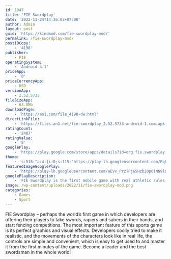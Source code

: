 ```yaml
---
id: 1947
title: 'FIE Swordplay'
date: '2022-11-24T14:36:03+07:00'
author: Admin
layout: post
guid: 'https://kindmod.com/fie-swordplay-mod/'
permalink: /fie-swordplay-mod/
postIDCopy:
    - '4198'
publisher:
    - FIE
operatingSystem:
    - 'Android 4.1'
priceApp:
    - '0'
priceCurrencyApp:
    - USD
versionApp:
    - 2.52.5733
fileSizeApp:
    - 63.8Mb
downloadPage:
    - 'https://an1.com/file_4198-dw.html'
directLinkFile:
    - 'https://files.an1.net/fie-swordplay_2.52.5733-android-1.com.apk'
ratingCount:
    - '2487'
ratingValue:
    - '5'
googlePlay:
    - 'https://play.google.com/store/apps/details?id=org.fie.swordplay'
thumb:
    - 's:518:"a:4:{i:0;s:115:"https://play-lh.googleusercontent.com/PqBnWMNaiGMa5MQ6JCTlcMlNQ_Mppq5dyeHtODtxJNAcw66vbDvP548zDBSW0aLGEA8=w526-h296";i:1;s:115:"https://play-lh.googleusercontent.com/1BE2PI_AileLgdBA75cOic_qevgwod7FDz2mt5QdCD_HQCrHHrnMKiuVvgy2NdHZayo=w526-h296";i:2;s:115:"https://play-lh.googleusercontent.com/qtBmNChB-qYxzBANYmMLOW8_HfVjhaXHr_W9z8Se0Rym243SA_1nIGfgyS9rNSeEL80=w526-h296";i:3;s:115:"https://play-lh.googleusercontent.com/DhjdJ1Gmsa_gySBvkWJeAvwIM-VQv4kOaEtkvd4dXPZ_HmlbTLkWczWA5WK6Suw4_Zk=w526-h296";}";'
featuredImageGooglePlay:
    - 'https://play-lh.googleusercontent.com/aEVv_PrzTPjGSHzb2Op6iNN9l8cv8FGT3nFUkR-O3ToscdgiSIn2iBLUpVBqgMEruPOl'
googlePlayDescription:
    - 'FIE Swordplay is the first mobile game with real athletic rules for fencing with foils, swords, and sabers that is officially supported by the FIE (http://fie.org). Learn real techniques — from simple thrusts to powerful lunges and devious feints. Play against an AI opponent or challenge a social network friend to a duel.Choose the country you want to represent, equip your fencer, and enter tournaments all over the world. Fight your way from ambitious novice to fencing master.Features of FIE Swordplay.'
image: /wp-content/uploads/2022/11/fie-swordplay-mod.png
categories:
    - Games
    - Sport
---
```


FIE Swordplay – perhaps the world’s first game in which developers are offering their players to take swords, rapiers and sabers in their hands, and start fencing competitions. The most important feature of this sports game is its perfect graphics and visual effects. Developers coolly tried to make it realistic, and the movements of the characters look like in real life, the controls are simple and convenient, which is easy to get used to and master it from the first minutes of the game. Become a leader and the best swordsman in the whole world!